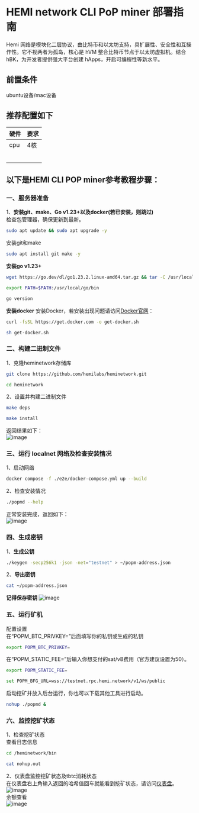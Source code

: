 # HEMI network CLI PoP miner 部署指南  

Hemi 网络是模块化二层协议，由比特币和以太坊支持，具扩展性、安全性和互操作性。它不视两者为孤岛，核心是 hVM 整合比特币节点于以太坊虚拟机。结合 hBK，为开发者提供强大平台创建 hApps，开启可编程性等新水平。  

## 前置条件  
ubuntu设备/mac设备  
## 推荐配置如下   

|  硬件  |   要求   |
|----|------|
|  cpu |   4核   |
|    |      |
|    |　    |  

##  以下是HEMI CLI POP miner参考教程步骤：   
### 一、服务器准备  
1、**安装git、make、Go v1.23+以及docker(若已安装，则跳过)**  
检查包管理器，确保更新到最新。
```bash
sudo apt update && sudo apt upgrade -y
```
安装git和make  
```bash
sudo apt install git make -y
```
**安装go v1.23+**   
```bash
wget https://go.dev/dl/go1.23.2.linux-amd64.tar.gz && tar -C /usr/local -xzf go1.23.2.linux-amd64.tar.gz
```
```bash
export PATH=$PATH:/usr/local/go/bin
```
```bash
go version
```
**安装docker**
安装Docker，若安装出现问题请访问[Docker官网](https://docs.docker.com/engine/install/)：  
```bash
curl -fsSL https://get.docker.com -o get-docker.sh
```
```bash
sh get-docker.sh
```
### 二、构建二进制文件   
1、克隆heminetwork存储库  
```bash
git clone https://github.com/hemilabs/heminetwork.git
```
```bash
cd heminetwork
```
2、设置并构建二进制文件  
```bash
make deps
```
```bash
make install
```
返回结果如下：  
![image](https://github.com/user-attachments/assets/54c87c3b-8212-4db3-95b2-5c531dbd5346)

### 三、运行 localnet 网络及检查安装情况    
1、启动网络  
```bash
docker compose -f ./e2e/docker-compose.yml up --build
```
2、检查安装情况   
```bash
./popmd --help
```
正常安装完成，返回如下：  
![image](https://github.com/user-attachments/assets/ba587dbe-dcdb-405a-8505-42c162232b08)  

### 四、生成密钥   
1、**生成公钥**  
```bash
./keygen -secp256k1 -json -net="testnet" > ~/popm-address.json
```
2、**导出密钥**  
```bash
cat ~/popm-address.json
```
**记得保存密钥**
![image](https://github.com/user-attachments/assets/aaaa7094-c3dc-479b-a43f-5a11002e9d4e)  

### 五、运行矿机  
配置设置  
在“POPM_BTC_PRIVKEY=”后面填写你的私钥或生成的私钥
```bash
export POPM_BTC_PRIVKEY=
```
在“POPM_STATIC_FEE=”后输入你想支付的sat/vB费用（官方建议设置为50）。
```bash
export POPM_STATIC_FEE=
```
```bash
set POPM_BFG_URL=wss://testnet.rpc.hemi.network/v1/ws/public
```
启动挖矿并放入后台运行，你也可以下载其他工具进行启动。  
```bash
nohup ./popmd &
```
### 六、监控挖矿状态  
1、检查挖矿状态  
查看日志信息  
```bash
cd /heminetwork/bin
```
```bash
cat nohup.out
```
2、仪表盘监控挖矿状态及tbtc消耗状态    
在仪表盘右上角输入返回的哈希值回车就能看到挖矿状态，请访问[仪表盘](https://mempool.space/testnet)。   
![image](https://github.com/user-attachments/assets/9ff6eef8-77a9-48b5-922b-1076f26bec2f)  
余额查看  
![image](https://github.com/user-attachments/assets/3c773005-27c3-4c71-a84c-8edb99ebfe18)  




